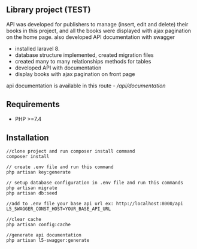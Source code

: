 ##  Library project (TEST)

API was developed for publishers to manage (insert, edit and delete) their books in this project, and all the books were displayed with ajax pagination on the home page. also developed API documentation with swagger

- installed laravel 8.
- database structure implemented, created migration files
- created many to many relationships methods for tables
- developed API with documentation
- display books with ajax pagination on front page

api documentation is available in this route - _/api/documentation_

## Requirements

- PHP >=7.4

## Installation
```
//clone project and run composer install command
composer install

// create .env file and run this command
php artisan key:generate

// setup database configuration in .env file and run this commands
php artisan migrate
php artisan db:seed

//add to .env file your base api url ex: http://localhost:8000/api
L5_SWAGGER_CONST_HOST=YOUR_BASE_API_URL

//clear cache
php artisan config:cache

//generate api documentation
php artisan l5-swagger:generate

```